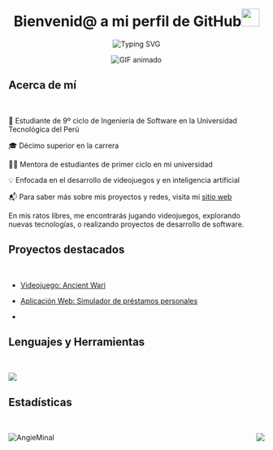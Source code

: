
<h1 align="center"><b>Bienvenid@ a mi perfil de GitHub</b><img src="https://media.giphy.com/media/hvRJCLFzcasrR4ia7z/giphy.gif" width="35"></h1>

<p align="center">
<img src="https://readme-typing-svg.herokuapp.com?font=Fira+Code&pause=1000&color=2DC0CF&random=false&width=540&lines=%C2%A1Hola!%F0%9F%91%8B+Soy+Angie+Mina+Ishuiza+%F0%9F%91%A9%F0%9F%8F%BB;Pero+puedes+decirme+Asuna%E2%9C%A8;Soy+estudiante+de+Ingenier%C3%ADa+de+Software+%F0%9F%91%A9%E2%80%8D%F0%9F%92%BB;Puedes+contactarme+por+LinkedIn%F0%9F%9F%A6+;Disfruta+del+recorrido+de+mi+perfil+%E2%AC%87%EF%B8%8F" alt="Typing SVG" />
</p>
<div align="center">
  <img src="https://raw.githubusercontent.com/AsunaMina/AsunaMina/main/portada.gif" alt="GIF animado">
</div>

## **Acerca de mí**
<br>

 🌟 Estudiante de 9º ciclo de Ingeniería de Software en la Universidad Tecnológica del Perú

 🎓 Décimo superior en la carrera

 👩‍🏫 Mentora de estudiantes de primer ciclo en mi universidad

 💡 Enfocada en el desarrollo de videojuegos y en inteligencia artificial

 📬 Para saber más sobre mis proyectos y redes, visita mi [sitio web](https://linktr.ee/angieminaishuiza)
 
En mis ratos libres, me encontrarás jugando videojuegos, explorando nuevas tecnologías, o realizando proyectos de desarrollo de software.

## **Proyectos destacados**
<br>

- [Videojuego: Ancient Wari](https://github.com/AngieMinaI/Videojuego-Ancient-Wari)

- [Aplicación Web: Simulador de préstamos personales](https://github.com/AngieMinaI/Simulador-de-prestamos)

-

## **Lenguajes y Herramientas**
<br>
<p align="left">
  <a href="https://skillicons.dev">
    <img src="https://skillicons.dev/icons?i=androidstudio,cpp,java,php,py,css,html,js,nodejs,mysql,sqlite,git,github,vscode,linux,autocad,discord,figma,gmail,godot,kali,linkedin,rabbitmq,regex,sublime,ubuntu,windows,&perline=12" />
  </a>
</p>


## **Estadísticas**
<br>
<p>
    <a align="left">
      <p><img align="left" src="https://github-readme-stats.vercel.app/api/top-langs?username=AngieMinaI&show_icons=true&theme=dark&locale=en&hide=jupyter%20notebook,lex,&langs_count=8" alt="AngieMinaI" /></p>
    </a>
    <a align="right">
      <p>&nbsp;<img align="right" src="https://github-readme-stats.vercel.app/api/top-langs/?username=AngieMinaI&show_icons=true&theme=dark" /></p>
    </a>  
</p>
